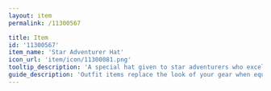 ```yaml
---
layout: item
permalink: /11300567

title: Item
id: '11300567'
item_name: 'Star Adventurer Hat'
icon_url: 'item/icon/11300081.png'
tooltip_description: 'A special hat given to star adventurers who excelled in Closed Beta 1.'
guide_description: 'Outfit items replace the look of your gear when equipped.'
---
```

